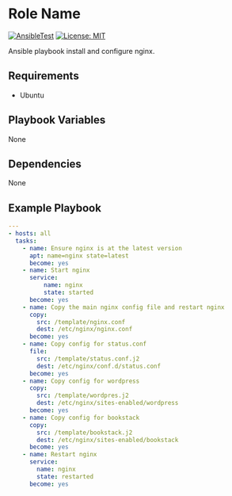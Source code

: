 Role Name
=========

[![AnsibleTest](https://github.com/spy86/ansible-nginx/actions/workflows/main.yml/badge.svg)](https://github.com/spy86/ansible-nginx/actions/workflows/main.yml) [![License: MIT](https://img.shields.io/badge/License-MIT-yellow.svg)](https://opensource.org/licenses/MIT) 

Ansible playbook install and configure nginx.


Requirements
------------

 - Ubuntu

Playbook Variables
--------------

None

Dependencies
------------

None

Example Playbook
----------------
```YAML
---
- hosts: all
  tasks:
    - name: Ensure nginx is at the latest version
      apt: name=nginx state=latest
      become: yes
    - name: Start nginx
      service:
          name: nginx
          state: started
      become: yes
    - name: Copy the main nginx config file and restart nginx
      copy:
        src: /template/nginx.conf
        dest: /etc/nginx/nginx.conf
      become: yes
    - name: Copy config for status.conf
      file:
        src: /template/status.conf.j2
        dest: /etc/nginx/conf.d/status.conf
      become: yes
    - name: Copy config for wordpress
      copy:
        src: /template/wordpres.j2
        dest: /etc/nginx/sites-enabled/wordpress
      become: yes
    - name: Copy config for bookstack
      copy:
        src: /template/bookstack.j2
        dest: /etc/nginx/sites-enabled/bookstack
      become: yes
    - name: Restart nginx
      service:
        name: nginx
        state: restarted
      become: yes
```
